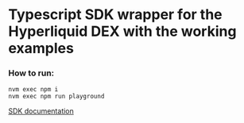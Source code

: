 # Typescript SDK wrapper for the Hyperliquid DEX with the working examples

### How to run:
```
nvm exec npm i
nvm exec npm run playground
```

[SDK documentation](./packages/sdk/README.md)